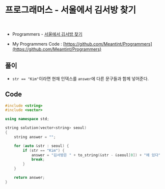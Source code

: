# 프로그래머스 - 서울에서 김서방 찾기

&nbsp;

- Programmers - [서울에서 김서방 찾기](https://programmers.co.kr/learn/courses/30/lessons/12919)

- My Programmers Code : [https://github.com/Meantint/Programmers](https://github.com/Meantint/Programmers)

## 풀이

- `str == "Kim"`이라면 현재 인덱스를 `answer`에 다른 문구들과 함께 넣어준다.

## Code

```cpp
#include <string>
#include <vector>

using namespace std;

string solution(vector<string> seoul)
{
    string answer = "";

    for (auto &str : seoul) {
        if (str == "Kim") {
            answer = "김서방은 " + to_string(&str - &seoul[0]) + "에 있다";
            break;
        }
    }

    return answer;
}
```

